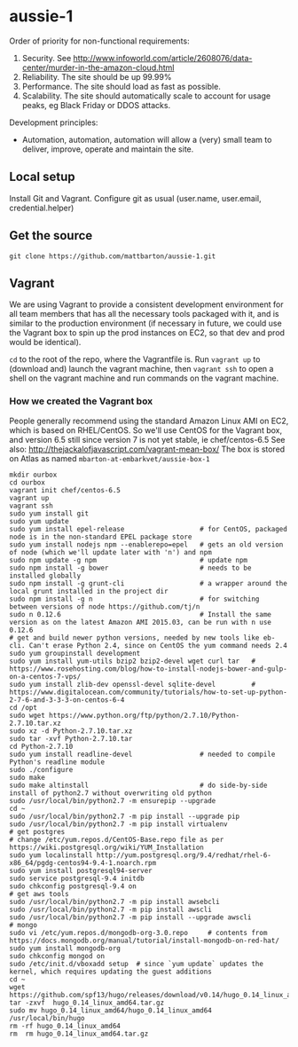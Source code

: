 # aussie-1

Order of priority for non-functional requirements:
1. Security. See http://www.infoworld.com/article/2608076/data-center/murder-in-the-amazon-cloud.html
2. Reliability. The site should be up 99.99%
3. Performance. The site should load as fast as possible.
3. Scalability. The site should automatically scale to account for usage peaks, eg Black Friday or DDOS attacks.

Development principles:
* Automation, automation, automation will allow a (very) small team to deliver, improve, operate and maintain the site.

## Local setup

Install Git and Vagrant. Configure git as usual (user.name, user.email, credential.helper)

## Get the source

`git clone https://github.com/mattbarton/aussie-1.git`

## Vagrant

We are using Vagrant to provide a consistent development environment for all team members that has all the necessary tools packaged with it, and is similar to the production environment (if necessary in future, we could use the Vagrant box to spin up the prod instances on EC2, so that dev and prod would be identical).

`cd` to the root of the repo, where the Vagrantfile is. Run `vagrant up` to (download and) launch the vagrant machine, then `vagrant ssh` to open a shell on the vagrant machine and run commands on the vagrant machine.


### How we created the Vagrant box
People generally recommend using the standard Amazon Linux AMI on EC2, which is based on RHEL/CentOS. So we'll use CentOS for the Vagrant box, and version 6.5 still since version 7 is not yet stable, ie chef/centos-6.5
See also: http://thejackalofjavascript.com/vagrant-mean-box/
The box is stored on Atlas as named `mbarton-at-embarkvet/aussie-box-1`

```
mkdir ourbox
cd ourbox
vagrant init chef/centos-6.5
vagrant up
vagrant ssh
sudo yum install git
sudo yum update
sudo yum install epel-release                   # for CentOS, packaged node is in the non-standard EPEL package store
sudo yum install nodejs npm --enablerepo=epel   # gets an old version of node (which we'll update later with 'n') and npm
sudo npm update -g npm                          # update npm
sudo npm install -g bower                       # needs to be installed globally
sudo npm install -g grunt-cli                   # a wrapper around the local grunt installed in the project dir
sudo npm install -g n                           # for switching between versions of node https://github.com/tj/n
sudo n 0.12.6                                   # Install the same version as on the latest Amazon AMI 2015.03, can be run with n use 0.12.6
# get and build newer python versions, needed by new tools like eb-cli. Can't erase Python 2.4, since on CentOS the yum command needs 2.4
sudo yum groupinstall development
sudo yum install yum-utils bzip2 bzip2-devel wget curl tar   # https://www.rosehosting.com/blog/how-to-install-nodejs-bower-and-gulp-on-a-centos-7-vps/
sudo yum install zlib-dev openssl-devel sqlite-devel         # https://www.digitalocean.com/community/tutorials/how-to-set-up-python-2-7-6-and-3-3-3-on-centos-6-4
cd /opt
sudo wget https://www.python.org/ftp/python/2.7.10/Python-2.7.10.tar.xz
sudo xz -d Python-2.7.10.tar.xz
sudo tar -xvf Python-2.7.10.tar
cd Python-2.7.10
sudo yum install readline-devel                 # needed to compile Python's readline module
sudo ./configure
sudo make
sudo make altinstall                            # do side-by-side install of python2.7 without overwriting old python
sudo /usr/local/bin/python2.7 -m ensurepip --upgrade
cd ~
sudo /usr/local/bin/python2.7 -m pip install --upgrade pip
sudo /usr/local/bin/python2.7 -m pip install virtualenv
# get postgres
# change /etc/yum.repos.d/CentOS-Base.repo file as per https://wiki.postgresql.org/wiki/YUM_Installation
sudo yum localinstall http://yum.postgresql.org/9.4/redhat/rhel-6-x86_64/pgdg-centos94-9.4-1.noarch.rpm
sudo yum install postgresql94-server
sudo service postgresql-9.4 initdb
sudo chkconfig postgresql-9.4 on
# get aws tools
sudo /usr/local/bin/python2.7 -m pip install awsebcli
sudo /usr/local/bin/python2.7 -m pip install awscli
sudo /usr/local/bin/python2.7 -m pip install --upgrade awscli
# mongo
sudo vi /etc/yum.repos.d/mongodb-org-3.0.repo     # contents from https://docs.mongodb.org/manual/tutorial/install-mongodb-on-red-hat/
sudo yum install mongodb-org
sudo chkconfig mongod on
sudo /etc/init.d/vboxadd setup  # since `yum update` updates the kernel, which requires updating the guest additions
cd ~
wget https://github.com/spf13/hugo/releases/download/v0.14/hugo_0.14_linux_amd64.tar.gz
tar -zxvf  hugo_0.14_linux_amd64.tar.gz
sudo mv hugo_0.14_linux_amd64/hugo_0.14_linux_amd64 /usr/local/bin/hugo
rm -rf hugo_0.14_linux_amd64
rm  rm hugo_0.14_linux_amd64.tar.gz
```